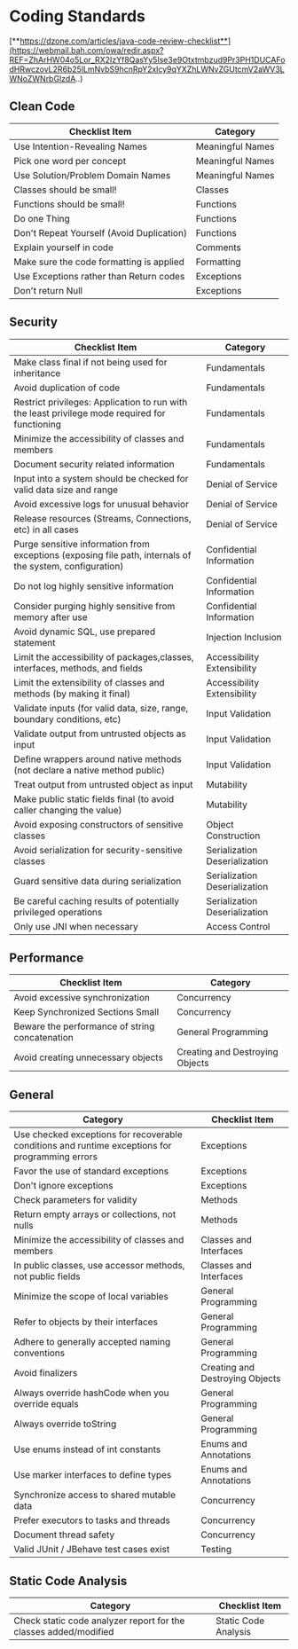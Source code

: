 
# Coding Standards

[**https://dzone.com/articles/java-code-review-checklist**](https://webmail.bah.com/owa/redir.aspx?REF=ZhArHW04o5Lor_RX2IzYf8QasYy5Ise3e9Otxtmbzud9Pr3PH1DUCAFodHRwczovL2R6b25lLmNvbS9hcnRpY2xlcy9qYXZhLWNvZGUtcmV2aWV3LWNoZWNrbGlzdA..)

## Clean Code

|Checklist Item                              |Category|
|--------------------------------------------|--------|
|Use Intention-Revealing Names               |Meaningful Names|
|Pick one word per concept                   |Meaningful Names|
|Use Solution/Problem Domain Names           |Meaningful Names|
|Classes should be small!                    |Classes|
|Functions should be small!                  |Functions|
|Do one Thing                                |Functions|
|Don't Repeat Yourself (Avoid Duplication)   |Functions|
|Explain yourself in code                    |Comments|
|Make sure the code formatting is applied    |Formatting|
|Use Exceptions rather than Return codes     |Exceptions|
|Don't return Null                           |Exceptions|

## Security

  |Checklist Item                                                                                             |Category|
  |-----------------------------------------------------------------------------------------------------------|--------|
  |Make class final if not being used for inheritance                                                         |Fundamentals|
  |Avoid duplication of code                                                                                  |Fundamentals|
  |Restrict privileges: Application to run with the least privilege mode required for functioning             |Fundamentals|
  |Minimize the accessibility of classes and members                                                          |Fundamentals|
  |Document security related information                                                                      |Fundamentals|
  |Input into a system should be checked for valid data size and range                                        |Denial of Service|
  |Avoid excessive logs for unusual behavior                                                                  |Denial of Service|
  |Release resources (Streams, Connections, etc) in all cases                                                 |Denial of Service|
  |Purge sensitive information from exceptions (exposing file path, internals of the system, configuration)   |Confidential Information|
  |Do not log highly sensitive information                                                                    |Confidential Information|
  |Consider purging highly sensitive from memory after use                                                    |Confidential Information|
  |Avoid dynamic SQL, use prepared statement                                                                  |Injection Inclusion|
  |Limit the accessibility of packages,classes, interfaces, methods, and fields                               |Accessibility Extensibility|
  |Limit the extensibility of classes and methods (by making it final)                                        |Accessibility Extensibility|
  |Validate inputs (for valid data, size, range, boundary conditions, etc)                                    |Input Validation|
  |Validate output from untrusted objects as input                                                            |Input Validation|
  |Define wrappers around native methods (not declare a native method public)                                 |Input Validation|
  |Treat output from untrusted object as input                                                                |Mutability|
  |Make public static fields final (to avoid caller changing the value)                                       |Mutability|
  |Avoid exposing constructors of sensitive classes                                                           |Object Construction|
  |Avoid serialization for security-sensitive classes                                                         |Serialization Deserialization|
  |Guard sensitive data during serialization                                                                  |Serialization Deserialization|
  |Be careful caching results of potentially privileged operations                                            |Serialization Deserialization|
  |Only use JNI when necessary                                                                                |Access Control|

## Performance

  |Checklist Item                                   |Category                       |
  |-------------------------------------------------|-------------------------------|
  |Avoid excessive synchronization                  |Concurrency                    |
  |Keep Synchronized Sections Small                 |Concurrency                    |
  |Beware the performance of string concatenation   |General Programming            |
  |Avoid creating unnecessary objects               |Creating and Destroying Objects|

## General

  |Category                                                                                         |Checklist Item|
  |-------------------------------------------------------------------------------------------------|--------------|
  |Use checked exceptions for recoverable conditions and runtime exceptions for programming errors  |Exceptions|
  |Favor the use of standard exceptions                                                             |Exceptions|
  |Don't ignore exceptions                                                                          |Exceptions|
  |Check parameters for validity                                                                    |Methods|
  |Return empty arrays or collections, not nulls                                                    |Methods|
  |Minimize the accessibility of classes and members                                                |Classes and Interfaces|
  |In public classes, use accessor methods, not public fields                                       |Classes and Interfaces|
  |Minimize the scope of local variables                                                            |General Programming|
  |Refer to objects by their interfaces                                                             |General Programming|
  |Adhere to generally accepted naming conventions                                                  |General Programming|
  |Avoid finalizers                                                                                 |Creating and Destroying Objects|
  |Always override hashCode when you override equals                                                |General Programming|
  |Always override toString                                                                         |General Programming|
  |Use enums instead of int constants                                                               |Enums and Annotations|
  |Use marker interfaces to define types                                                            |Enums and Annotations|
  |Synchronize access to shared mutable data                                                        |Concurrency|
  |Prefer executors to tasks and threads                                                            |Concurrency|
  |Document thread safety                                                                           |Concurrency|
  |Valid JUnit / JBehave test cases exist                                                           |Testing|

## Static Code Analysis

|Category|Checklist Item|
|--------|--------------|
|Check static code analyzer report for the classes added/modified|Static Code Analysis|
